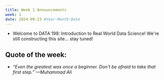 ```yaml
---
title: Week 1 Announcements
week: 1
date: 2024-09-23 #Year-Month-Date
---
```

* Welcome to DATA 198: Introduction to Real World Data Science! We're still constructing this site... stay tuned! 

## Quote of the week:
* *“Even the greatest was once a beginner. Don’t be afraid to take that first step.” —Muhammad Ali*